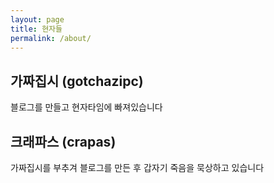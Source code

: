 ```yaml
---
layout: page
title: 현자들
permalink: /about/
---
```


## 가짜집시 (gotchazipc)

블로그를 만들고 현자타임에 빠져있습니다

## 크래파스 (crapas)

가짜집시를 부추겨 블로그를 만든 후 갑자기 죽음을 묵상하고 있습니다
